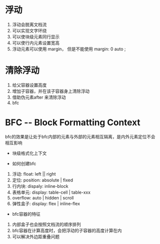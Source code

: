 # 浮动
1. 浮动会脱离文档流
2. 可以实现文字环绕
3. 可以使块级元素同行显示
4. 可以使行内元素设置宽高
5. 浮动元素可以使用 margin， 但是不能使用 margin: 0 auto ;


# 清除浮动
1. 给父容器设置高度
2. 增加子容器，并在该子容器身上清除浮动
3. 借助伪元素after 来清除浮动
4. bfc

# BFC -- Block Formatting Context
bfc的效果是让处于bfc内部的元素与外部的元素相互隔离，是内外元素定位不会相互影响
 - 块级格式化上下文

 - 如何创建bfc
  1. 浮动: float: left || right
  2. 定位: position: absolute | fixed
  3. 行内块: dispaly: inline-block
  4. 表格单元: display: table-cell | table-xxx
  5. overflow: auto | hidden | scroll
  6. 弹性盒子: display: flex | inline-flex

 - bfc容器的特征

  1. 内部盒子也会按照文档流的顺序排列
  2. bfc容器在计算高度时，会把浮动的子容器的高度计算在内
  3. 可以解决外边距重叠问题